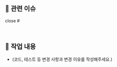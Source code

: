 ## 🎯 관련 이슈

close #

<br />

## 🚀 작업 내용

- (코드, 테스트 등 변경 사항과 변경 이유를 작성해주세요.)

<br />

<!--
## 📸 스크린샷

| (스크린샷을 넣어주세요) |
| :---------------------: |

<br />
-->

<!--
## 🔎 발견된 장애가 있었나요?

- (어떤 장애가 발견되었는지 작성해주세요.)
- (어떻게 해결했는지도 작성해주세요.)

<br />
-->

<!--
## 💡 어떻게 해결했나요?

- (버그 해결 방법 및 과정을 작성해주세요.)

<br />
-->

<!--
## 🙋🏻‍♀️ 리뷰어가 어떤 부분에 집중해야 할까요?

<br />
-->
